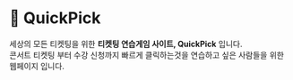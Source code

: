 # 🍇 QuickPick
세상의 모든 티켓팅을 위한 **티켓팅 연습게임 사이트, QuickPick** 입니다.
<br />
콘서트 티켓팅 부터 수강 신청까지 빠르게 클릭하는것을 연습하고 싶은 사람들을 위한 웹페이지 입니다.
